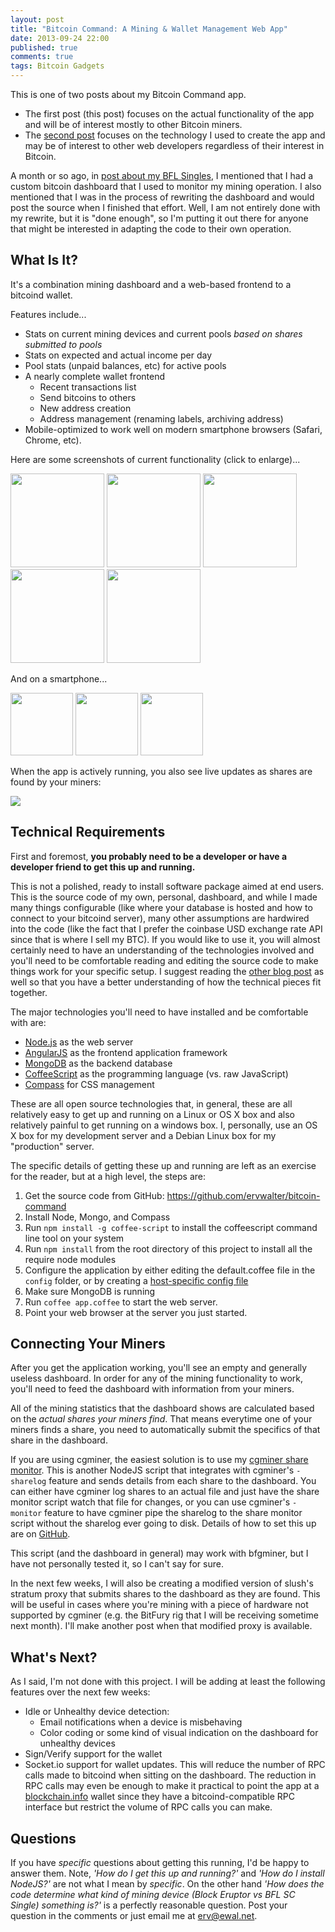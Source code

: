 ```yaml
---
layout: post
title: "Bitcoin Command: A Mining & Wallet Management Web App"
date: 2013-09-24 22:00
published: true
comments: true
tags: Bitcoin Gadgets
---
```


This is one of two posts about my Bitcoin Command app.  

* The first post (this post) focuses on the actual functionality of the app and will be of interest mostly to other Bitcoin miners.
* The [second post](/2013/09/24/bitcoin-command-fun-with-angularjs/) focuses on the technology I used to create the app and may be of interest to other web developers regardless of their interest in Bitcoin.

A month or so ago, in [post about my BFL Singles](/2013/08/15/bitcoin-mining-update-butterfly-labs-sc-singles/), I mentioned that I had a custom bitcoin dashboard that I used to monitor my mining operation.  I also mentioned that I was in the process of rewriting the dashboard and would post the source when I finished that effort.  Well, I am not entirely done with my rewrite, but it is "done enough", so I'm putting it out there for anyone that might be interested in adapting the code to their own operation.

## What Is It?

It's a combination mining dashboard and a web-based frontend to a bitcoind wallet.

Features include...

* Stats on current mining devices and current pools *based on shares submitted to pools*
* Stats on expected and actual income per day
* Pool stats (unpaid balances, etc) for active pools
* A nearly complete wallet frontend
    * Recent transactions list
    * Send bitcoins to others
    * New address creation
    * Address management (renaming labels, archiving address)
* Mobile-optimized to work well on modern smartphone browsers (Safari, Chrome, etc).

Here are some screenshots of current functionality (click to enlarge)...

<img class="fancybox border" src="/stuff/btc-cc-1.png" width="150" />
<img class="fancybox border" src="/stuff/btc-cc-2.png" width="150" />
<img class="fancybox border" src="/stuff/btc-cc-3.png" width="150" />
<img class="fancybox border" src="/stuff/btc-cc-4.png" width="150" />
<img class="fancybox border" src="/stuff/btc-cc-5.png" width="150" />

And on a smartphone...

<img class="fancybox border" src="/stuff/btc-cc-6.png" width="100" />
<img class="fancybox border" src="/stuff/btc-cc-7.png" width="100" />
<img class="fancybox border" src="/stuff/btc-cc-8.png" width="100" />

When the app is actively running, you also see live updates as shares are found by your miners:

<img class="border" src="/stuff/btc-cc-mining.gif" />

## Technical Requirements

First and foremost, **you probably need to be a developer or have a developer friend to get this up and running.**

This is not a polished, ready to install software package aimed at end users.  This is the source code of my own, personal, dashboard, and while I made many things configurable (like where your database is hosted and how to connect to your bitcoind server), many other assumptions are hardwired into the code (like the fact that I prefer the coinbase USD exchange rate API since that is where I sell my BTC). If you would like to use it, you will almost certainly need to have an understanding of the technologies involved and you'll need to be comfortable reading and editing the source code to make things work for your specific setup.  I suggest reading the [other blog post](http://blog.dev/2013/09/24/bitcoin-command-an-adventure-with-angularjs/) as well so that you have a better understanding of how the technical pieces fit together.

The major technologies you'll need to have installed and be comfortable with are:

* [Node.js](http://nodejs.org/) as the web server
* [AngularJS](http://angularjs.org/) as the frontend application framework
* [MongoDB](http://www.mongodb.org/) as the backend database
* [CoffeeScript](http://coffeescript.org/) as the programming language (vs. raw JavaScript)
* [Compass](http://compass-style.org/) for CSS management

These are all open source technologies that, in general, these are all relatively easy to get up and running on a Linux or OS X box and also relatively painful to get running on a windows box.  I, personally, use an OS X box for my development server and a Debian Linux box for my "production" server.

The specific details of getting these up and running are left as an exercise for the reader, but at a high level, the steps are:

1. Get the source code from GitHub: <https://github.com/ervwalter/bitcoin-command>
2. Install Node, Mongo, and Compass
3. Run `npm install -g coffee-script` to install the coffeescript command line tool on your system
4. Run `npm install` from the root directory of this project to install all the require node modules
5. Configure the application by either editing the default.coffee file in the `config` folder, or by creating a [host-specific config file](http://lorenwest.github.io/node-config/latest/)
6. Make sure MongoDB is running
7. Run `coffee app.coffee` to start the web server.
8. Point your web browser at the server you just started.

## Connecting Your Miners

After you get the application working, you'll see an empty and generally useless dashboard.  In order for any of the mining functionality to work, you'll need to feed the dashboard with information from your miners.  

All of the mining statistics that the dashboard shows are calculated based on the *actual shares your miners find*.  That means everytime one of your miners finds a share, you need to automatically submit the specifics of that share in the dashboard.

If you are using cgminer, the easiest solution is to use my [cgminer share monitor](https://github.com/ervwalter/share-monitor/).  This is another NodeJS script that integrates with cgminer's `-sharelog` feature and sends details from each share to the dashboard.  You can either have cgminer log shares to an actual file and just have the share monitor script watch that file for changes, or you can use cgminer's `-monitor` feature to have cgminer pipe the sharelog to the share monitor script without the sharelog ever going to disk.  Details of how to set this up are on [GitHub](https://github.com/ervwalter/share-monitor/wiki).

This script (and the dashboard in general) may work with bfgminer, but I have not personally tested it, so I can't say for sure.

In the next few weeks, I will also be creating a modified version of slush's stratum proxy that submits shares to the dashboard as they are found.  This will be useful in cases where you're mining with a piece of hardware not supported by cgminer (e.g. the BitFury rig that I will be receiving sometime next month).  I'll make another post when that modified proxy is available.

## What's Next?

As I said, I'm not done with this project.  I will be adding at least the following features over the next few weeks:

* Idle or Unhealthy device detection:
    * Email notifications when a device is misbehaving
    * Color coding or some kind of visual indication on the dashboard for unhealthy devices
* Sign/Verify support for the wallet
* Socket.io support for wallet updates.  This will reduce the number of RPC calls made to bitcoind when sitting on the dashboard.  The reduction in RPC calls may even be enough to make it practical to point the app at a [blockchain.info](http://blockchain.info) wallet since they have a bitcoind-compatible RPC interface but restrict the volume of RPC calls you can make.

## Questions

If you have *specific* questions about getting this running, I'd be happy to answer them.  Note, *'How do I get this up and running?'* and *'How do I install NodeJS?'* are not what I mean by *specific*.  On the other hand *'How does the code determine what kind of mining device (Block Eruptor vs BFL SC Single) something is?'* is a perfectly reasonable question.  Post your question in the comments or just email me at <erv@ewal.net>.


